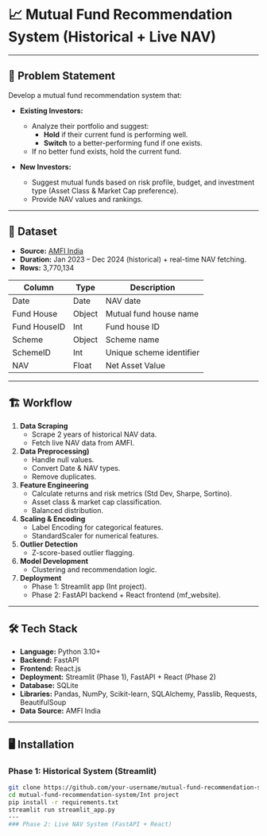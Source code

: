 # 📈 Mutual Fund Recommendation System (Historical + Live NAV)
---

## 🏦 Problem Statement
Develop a mutual fund recommendation system that:

- **Existing Investors:**
  - Analyze their portfolio and suggest:
    - **Hold** if their current fund is performing well.
    - **Switch** to a better-performing fund if one exists.
  - If no better fund exists, hold the current fund.

- **New Investors:**
  - Suggest mutual funds based on risk profile, budget, and investment type (Asset Class & Market Cap preference).
  - Provide NAV values and rankings.

---

## 📌 Dataset
- **Source:** [AMFI India](https://www.amfiindia.com/)
- **Duration:** Jan 2023 – Dec 2024 (historical) + real-time NAV fetching.
- **Rows:** 3,770,134  

| Column       | Type     | Description              |
|--------------|----------|--------------------------|
| Date         | Date     | NAV date                |
| Fund House   | Object   | Mutual fund house name  |
| Fund HouseID | Int      | Fund house ID          |
| Scheme       | Object   | Scheme name            |
| SchemeID     | Int      | Unique scheme identifier|
| NAV          | Float    | Net Asset Value        |

---

## 🏗 Workflow
1. **Data Scraping**
   - Scrape 2 years of historical NAV data.
   - Fetch live NAV data from AMFI.
2. **Data Preprocessing)**
   - Handle null values.
   - Convert Date & NAV types.
   - Remove duplicates.
3. **Feature Engineering**
   - Calculate returns and risk metrics (Std Dev, Sharpe, Sortino).
   - Asset class & market cap classification.
   - Balanced distribution.
4. **Scaling & Encoding**
   - Label Encoding for categorical features.
   - StandardScaler for numerical features.
5. **Outlier Detection**
   - Z-score-based outlier flagging.
6. **Model Development**
   - Clustering and recommendation logic.
7. **Deployment**
   - Phase 1: Streamlit app (Int project).
   - Phase 2: FastAPI backend + React frontend (mf_website).

---

## 🛠 Tech Stack
- **Language:** Python 3.10+
- **Backend:** FastAPI
- **Frontend:** React.js
- **Deployment:** Streamlit (Phase 1), FastAPI + React (Phase 2)
- **Database:** SQLite
- **Libraries:** Pandas, NumPy, Scikit-learn, SQLAlchemy, Passlib, Requests, BeautifulSoup
- **Data Source:** AMFI India

---

## 🖥 Installation
### Phase 1: Historical System (Streamlit)
```bash
git clone https://github.com/your-username/mutual-fund-recommendation-system.git
cd mutual-fund-recommendation-system/Int project
pip install -r requirements.txt
streamlit run streamlit_app.py
---
### Phase 2: Live NAV System (FastAPI + React)


